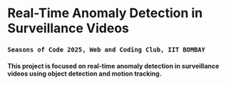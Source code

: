 # Real-Time Anomaly Detection in Surveillance Videos 
### `Seasons of Code 2025, Web and Coding Club, IIT BOMBAY`

#### This project is focused on real-time anomaly detection in surveillance videos using object detection and motion tracking.
